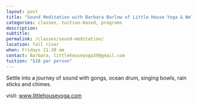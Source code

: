 ```yaml
---
layout: post
title: "Sound Meditation with Barbara Barlow of Little House Yoga & Wellness"
categories: classes, tuition-based, programs
description:
subtitle:
permalink: /classes/sound-meditation/
location: fall river
when: Fridays 11:30 am
contact: Barbara, littlehouseyoga39@gmail.com
tuition: "$18 per person"
---
```


Settle into a journey of sound with gongs, ocean drum, singing bowls, rain sticks and chimes.

visit: www.littlehouseyoga.com